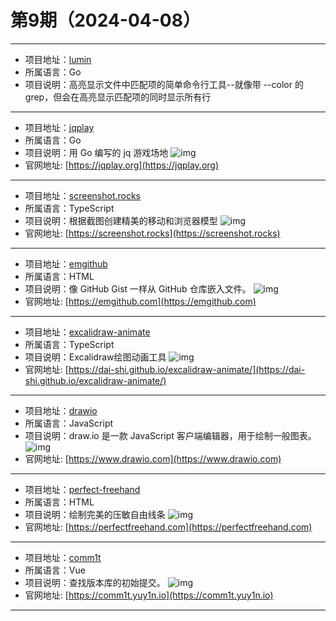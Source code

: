 # 第9期（2024-04-08）

---
- 项目地址：[lumin](https://github.com/johnkerl/lumin)
- 所属语言：Go
- 项目说明：高亮显示文件中匹配项的简单命令行工具--就像带 --color 的 grep，但会在高亮显示匹配项的同时显示所有行
---
- 项目地址：[jqplay](https://github.com/owenthereal/jqplay)
- 所属语言：Go
- 项目说明：用 Go 编写的 jq 游戏场地
![img](/weekly/static/images/2024-04-08/1712542035.png)
- 官网地址: [https://jqplay.org](https://jqplay.org)
---
- 项目地址：[screenshot.rocks](https://github.com/daveearley/screenshot.rocks)
- 所属语言：TypeScript
- 项目说明：根据截图创建精美的移动和浏览器模型
![img](/weekly/static/images/2024-04-08/1712542924.png)
- 官网地址: [https://screenshot.rocks](https://screenshot.rocks)
---
- 项目地址：[emgithub](https://github.com/yusanshi/emgithub)
- 所属语言：HTML
- 项目说明：像 GitHub Gist 一样从 GitHub 仓库嵌入文件。
![img](/weekly/static/images/2024-04-08/1712550516.png)
- 官网地址: [https://emgithub.com](https://emgithub.com)
---
- 项目地址：[excalidraw-animate](https://github.com/dai-shi/excalidraw-animate)
- 所属语言：TypeScript
- 项目说明：Excalidraw绘图动画工具
![img](/weekly/static/images/2024-04-08/1712551636.png)
- 官网地址: [https://dai-shi.github.io/excalidraw-animate/](https://dai-shi.github.io/excalidraw-animate/)
---
- 项目地址：[drawio](https://github.com/jgraph/drawio)
- 所属语言：JavaScript
- 项目说明：draw.io 是一款 JavaScript 客户端编辑器，用于绘制一般图表。
![img](/weekly/static/images/2024-04-08/1712552026.png)
- 官网地址: [https://www.drawio.com](https://www.drawio.com)
---
- 项目地址：[perfect-freehand](https://github.com/steveruizok/perfect-freehand)
- 所属语言：HTML
- 项目说明：绘制完美的压敏自由线条
![img](/weekly/static/images/2024-04-08/1712552143.png)
- 官网地址: [https://perfectfreehand.com](https://perfectfreehand.com)
---
- 项目地址：[comm1t](https://github.com/yuyinws/comm1t)
- 所属语言：Vue
- 项目说明：查找版本库的初始提交。
![img](/weekly/static/images/2024-04-08/1712552459.png)
- 官网地址: [https://comm1t.yuy1n.io](https://comm1t.yuy1n.io)
---